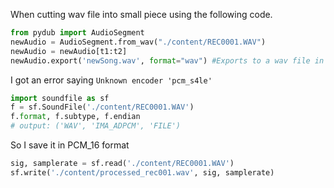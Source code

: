 When cutting wav file into small piece using the following code.  
```python  
from pydub import AudioSegment  
newAudio = AudioSegment.from_wav("./content/REC0001.WAV")  
newAudio = newAudio[t1:t2]  
newAudio.export('newSong.wav', format="wav") #Exports to a wav file in the current path.  
```  
I got an error saying `Unknown encoder 'pcm_s4le'`  
  
```python  
import soundfile as sf  
f = sf.SoundFile('./content/REC0001.WAV')  
f.format, f.subtype, f.endian  
# output: ('WAV', 'IMA_ADPCM', 'FILE')  
```  
  
So I save it in PCM_16 format  
```python  
sig, samplerate = sf.read('./content/REC0001.WAV')  
sf.write('./content/processed_rec001.wav', sig, samplerate)  
```  
  
